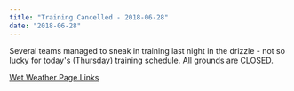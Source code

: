 ```yaml
---
title: "Training Cancelled - 2018-06-28"
date: "2018-06-28"
---
```


Several teams managed to sneak in training last night in the drizzle - not so lucky for today's (Thursday) training schedule. All grounds are CLOSED.

[Wet Weather Page Links](https://turramurraunited.com.au/play/weather/)
